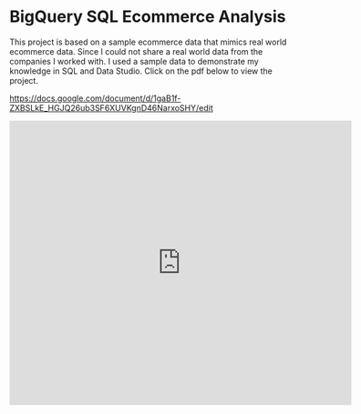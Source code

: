 # BigQuery SQL Ecommerce Analysis

This project is based on a sample ecommerce data that mimics real world ecommerce data. Since I could not share a real world data from the companies I worked with. I used a sample data to demonstrate my knowledge in SQL and Data Studio. Click on the pdf below to view the project.

https://docs.google.com/document/d/1gaB1f-ZXBSLkE_HGJQ26ub3SF6XUVKgnD46NarxoSHY/edit

<iframe src="https://docs.google.com/viewer?srcid=1gaB1f-ZXBSLkE_HGJQ26ub3SF6XUVKgnD46NarxoSHY&pid=explorer&efh=false&a=v&chrome=false&embedded=true" style="width:600px; height:500px;" frameborder="0"></iframe>

